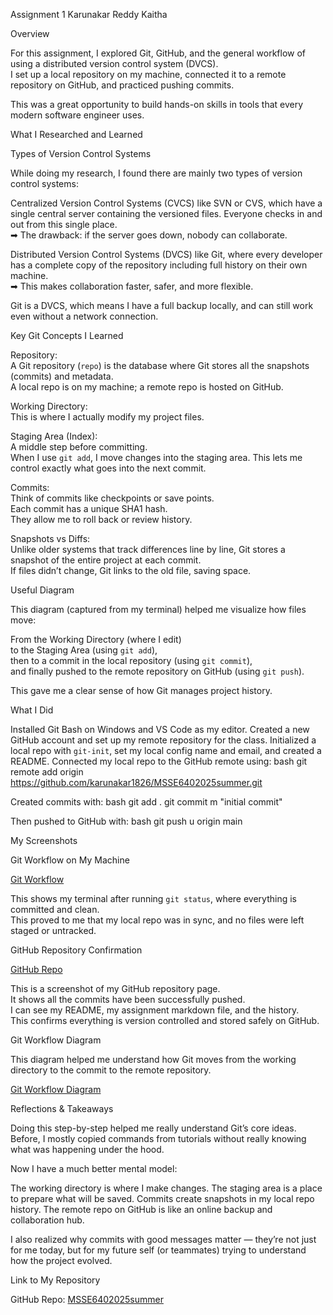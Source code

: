  Assignment 1  Karunakar Reddy Kaitha



 Overview

For this assignment, I explored Git, GitHub, and the general workflow of using a distributed version control system (DVCS).  
I set up a local repository on my machine, connected it to a remote repository on GitHub, and practiced pushing commits.  

This was a great opportunity to build hands-on skills in tools that every modern software engineer uses.



 What I Researched and Learned

 Types of Version Control Systems

While doing my research, I found there are mainly two types of version control systems:

 Centralized Version Control Systems (CVCS) like SVN or CVS, which have a single central server containing the versioned files. Everyone checks in and out from this single place.  
  ➡ The drawback: if the server goes down, nobody can collaborate.

 Distributed Version Control Systems (DVCS) like Git, where every developer has a complete copy of the repository including full history on their own machine.  
  ➡ This makes collaboration faster, safer, and more flexible.

Git is a DVCS, which means I have a full backup locally, and can still work even without a network connection.



 Key Git Concepts I Learned

 Repository:  
   A Git repository (`repo`) is the database where Git stores all the snapshots (commits) and metadata.  
   A local repo is on my machine; a remote repo is hosted on GitHub.

 Working Directory:  
   This is where I actually modify my project files.

 Staging Area (Index):  
   A middle step before committing.  
   When I use `git add`, I move changes into the staging area. This lets me control exactly what goes into the next commit.

 Commits:  
   Think of commits like checkpoints or save points.  
   Each commit has a unique SHA1 hash.  
   They allow me to roll back or review history.

 Snapshots vs Diffs:  
   Unlike older systems that track differences line by line, Git stores a snapshot of the entire project at each commit.  
   If files didn’t change, Git links to the old file, saving space.



 Useful Diagram


This diagram (captured from my terminal) helped me visualize how files move:

 From the Working Directory (where I edit)  
 to the Staging Area (using `git add`),  
 then to a commit in the local repository (using `git commit`),  
 and finally pushed to the remote repository on GitHub (using `git push`).

This gave me a clear sense of how Git manages project history.



 What I Did

 Installed Git Bash on Windows and VS Code as my editor.
 Created a new GitHub account and set up my remote repository for the class.
 Initialized a local repo with `git-init`, set my local config name and email, and created a README.
 Connected my local repo to the GitHub remote using:
    bash
    git remote add origin https://github.com/karunakar1826/MSSE6402025summer.git
    
 Created commits with:
    bash
    git add .
    git commit m "initial commit"
    
 Then pushed to GitHub with:
    bash
    git push u origin main
    



 My Screenshots

 Git Workflow on My Machine

[Git Workflow](./screenshots/gitstatus.png)

This shows my terminal after running `git status`, where everything is committed and clean.  
This proved to me that my local repo was in sync, and no files were left staged or untracked.



 GitHub Repository Confirmation

[GitHub Repo](screenshots/github-repo.png)

This is a screenshot of my GitHub repository page.  
It shows all the commits have been successfully pushed.  
I can see my README, my assignment markdown file, and the history.  
This confirms everything is version controlled and stored safely on GitHub.

Git Workflow Diagram

This diagram helped me understand how Git moves from the working directory to the commit to the remote repository.

[Git Workflow Diagram](screenshots/git-workflow.png)




 Reflections & Takeaways

Doing this step-by-step helped me really understand Git’s core ideas.  
Before, I mostly copied commands from tutorials without really knowing what was happening under the hood.

Now I have a much better mental model:

 The working directory is where I make changes.
 The staging area is a place to prepare what will be saved.
 Commits create snapshots in my local repo history.
 The remote repo on GitHub is like an online backup and collaboration hub.

I also realized why commits with good messages matter — they’re not just for me today, but for my future self (or teammates) trying to understand how the project evolved.



 Link to My Repository

 GitHub Repo: [MSSE6402025summer](https://github.com/karunakar1826/MSSE6402025summer)



